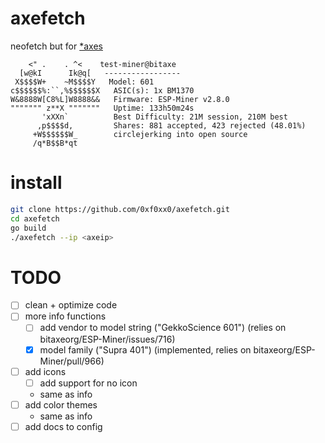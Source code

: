 # axefetch

neofetch but for [*axes](https://bitaxe.org)
```
    <" .    . ^<    test-miner@bitaxe
  [w@kI      Ik@q[   -----------------
 X$$$$W+    ~M$$$$Y   Model: 601
c$$$$$$%:``,%$$$$$$X   ASIC(s): 1x BM1370
W&8888W[C8%L]W8888&&   Firmware: ESP-Miner v2.8.0
""""""" z**X """""""   Uptime: 133h50m24s
       'xXXn`          Best Difficulty: 21M session, 210M best
      ,p$$$$d,         Shares: 881 accepted, 423 rejected (48.01%)
     +W$$$$$$W_        circlejerking into open source
     /q*B$$B*qt
```

# install
```sh
git clone https://github.com/0xf0xx0/axefetch.git
cd axefetch
go build
./axefetch --ip <axeip>
```

# TODO
- [ ] clean + optimize code
- [ ] more info functions
    - [ ] add vendor to model string ("GekkoScience 601") (relies on bitaxeorg/ESP-Miner/issues/716)
    - [x] model family ("Supra 401") (implemented, relies on bitaxeorg/ESP-Miner/pull/966)
- [ ] add icons
    - [ ] add support for no icon
    - same as info
- [ ] add color themes
    - same as info
- [ ] add docs to config
